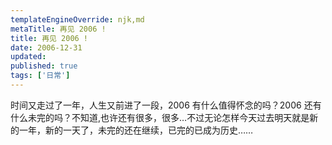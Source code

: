 ```yaml
---
templateEngineOverride: njk,md
metaTitle: 再见 2006 !
title: 再见 2006 !
date: 2006-12-31
updated:
published: true
tags: ['日常']
---
```


<div class="col-start-3 col-end-9">
时间又走过了一年，人生又前进了一段，2006 有什么值得怀念的吗？2006 还有什么未完的吗？不知道,也许还有很多，很多&#8230;不过无论怎样今天过去明天就是新的一年，新的一天了，未完的还在继续，已完的已成为历史&#8230;&#8230;
</div>
